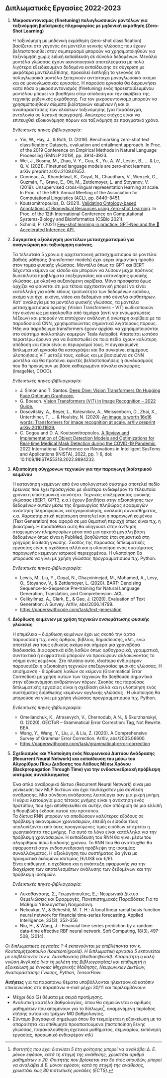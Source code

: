 ## Διπλωματικές Εργασίες 2022-2023

1. **Μικροσυντονισμός (finetuning) πολυγλωσσικών μοντέλων για ταξινόμηση βιοϊατρικής πληροφορίας με μηδενική εκμάθηση (Zero-Shot Learning)**

    Η ταξινόμηση με μηδενική εκμάθηση (zero-shot classification) βασίζεται στο γεγονός ότι μοντέλα γενικής γλώσσας που έχουν βελτιστοποιηθεί στον συμπερασμό μπορούν να χρησιμοποιηθούν για ταξινόμηση χωρίς ειδική εκπαίδευση σε σύνολα δεδομένων. Μεγάλα μοντέλα γλώσσας έχουν ικανοποιητικά αποτελέσματα με πολύ λιγότερα εξειδικευμένα δεδομένα εκπαίδευσης σε σύγκριση με μικρότερα μοντέλα.Επίσης, προκαλεί έκπληξη το γεγονός ότι πολυγλωσσικά μοντέλα ξεπερνούν αντίστοιχα μονογλωσσικά ακόμα και σε μονογλωσσικές εργασίες. Η παρούσα εργασία θα διερευνήσει κατά πόσο ο μικροσυντονισμός (finetuning) ενός προεκπαιδευμένου μοντέλου μπορεί να βοηθήσει στην απόδοση και την ακρίβεια της τεχνικής μηδενικής εκμάθησης. Για τον μικροσυντονισμό μπορούν να χρησιμοποιηθούν σώματα βιοϊατρικών κειμένων ή και οι αναπαραστάσεις των κλάσεων ταξινόμησης (για παράδειγμα, οντολογία σε λεκτική περιγραφή). Απώτερος στόχος είναι να επιτευχθεί εξοικονόμηση πόρων και ταξινόμηση σε πραγματικό χρόνο. 


    *Ενδεικτικές πηγές-βιβλιογραφία:*
    
    - Yin, W., Hay, J., & Roth, D. (2019). Benchmarking zero-shot text classification: Datasets, evaluation and entailment approach. In Proc. of the 2019 Conference on Empirical Methods in Natural Language Processing (EMNLP 2019), pp. 3914-3923.
    - Wei, J., Bosma, M., Zhao, V. Y., Guu, K., Yu, A. W., Lester, B., ... & Le, Q. V. (2021). Finetuned language models are zero-shot learners. arXiv preprint arXiv:2109.01652. 
    - Conneau, A., Khandelwal, K., Goyal, N., Chaudhary, V., Wenzek, G., Guzmán, F., Grave, E., Ott, M., Zettlemoyer, L. and Stoyanov, V. (2019). Unsupervised cross-lingual representation learning at scale. In Proc. of the 58th Annual Meeting of the Association for Computational Linguistics (ACL), pp. 8440–8451.
    - Koutsomitropoulos, D. (2021). [Validating Ontology-based Annotations of Biomedical Resources using Zero-shot Learning](/pdf/csbio2021.pdf). In Proc. of the 12th International Conference on Computational Systems-Biology and Bioinformatics (CSBio 2021). 
    - Schmid, P. (2021) [Few-shot learning in practice: GPT-Neo and the 🤗 Accelerated Inference API.](https://huggingface.co/blog/few-shot-learning-gpt-neo-and-inference-api)

    
    
2. **Συγκριτική αξιολόγηση μοντέλων μετασχηματισμού για αναγνώριση και ταξινόμηση εικόνας.**

    Τα τελευταία 5 χρόνια η αρχιτεκτονική μετασχηματισμού σε μοντέλα βαθιάς μάθησης (transformer models) έχει φέρει σημαντική πρόοδο στον τομέα φυσικής γλώσσας. Μοντέλα όπως τα GPT και BERT δέχονται κείμενο ως είσοδο και μπορούν να λύσουν μέχρι πρότινος δυσεπίλυτα προβλήματα επεξεργασίας και κατανόησης φυσικής γλώσσας, με ολοένα αυξανόμενη ακρίβεια. Μόνο πρόσφατα όμως αρχίζει να φαίνεται ότι μια τέτοια αρχιτεκτονική μπορεί να είναι κατάλληλη για κάθε είδους τροπικότητα των δεδομένων εισόδου, ακόμα για ήχο, εικόνα, video και δεδομένα από σύνολα αισθητήρων. Κατ’ αναλογία με τα μοντέλα φυσικής γλώσσας, τα μοντέλα μετασχηματισμού όρασης (Vision Transformers – ViT) κωδικοποιούν την εικόνα ως μα ακολουθία από τεμάχια (αντί για ενσωματώσεις λέξεων) και μπορούν να επιτύχουν ανάλογη ή ανώτερη ακρίβεια με τα παραδοσιακά CNN, χρησιμοποιώντας σημαντικά λιγότερους πόρους. Ήδη για παράδειγμα transformers έχουν αρχίσει να χρησιμοποιούνται στο σύστημα πολλαπλών καμερών Tesla Autopilot. Απαιτείται ωστόσο περαιτέρω έρευνα για να διαπιστωθεί σε ποια πεδία έχουν καλύτερη απόδοση και ποιοι είναι οι περιορισμοί τους. H συγκεκριμένη διπλωματική εργασία θα καταγράψει και θα συγκρίνει επιμέρους υλοποιήσεις ViT μεταξύ τους, καθώς και με βασισμένα σε CNN μοντέλα και θα προτείνει εφικτές βελτιστοποιήσεις ή συνδυασμούς που θα προκύψουν με βάση καθιερωμένα σύνολα αναφοράς (ImageNet, COCO).
   
    *Ενδεικτικές πηγές-βιβλιογραφία:*
   
    - J. Simon and T. Santos. [Deep Dive: Vision Transformers On Hugging Face Optimum Graphcore.](https://huggingface.co/blog/vision-transformers)
    - G. Boesch. [Vision Transformers (ViT) in Image Recognition – 2022 Guide.](https://viso.ai/deep-learning/vision-transformer-vit/)
    - Dosovitskiy, A., Beyer, L., Kolesnikov, A., Weissenborn, D., Zhai, X., Unterthiner, T., ... & Houlsby, N. (2020). [An image is worth 16x16 words: Transformers for image recognition at scale. arXiv preprint arXiv:2010.11929.](https://arxiv.org/abs/2010.11929)
    - C. Gogou and D. A. Koutsomitropoulos. [A Review and Implementation of Object Detection Models and Optimizations for Real-time Medical Mask Detection during the COVID-19 Pandemic](/pdf/inista2022), 2022 International Conference on INnovations in Intelligent SysTems and Applications (INISTA), 2022, pp. 1-6, doi: 10.1109/INISTA55318.2022.9894232.

    
    
3. **Αξιοποίηση σύγχρονων τεχνικών για την παραγωγή βιοϊατρικού κειμένου**

    Η κατανόηση κειμένων από ένα υπολογιστικό σύστημα αποτελεί πεδίο έρευνας που έχει προσεγγίσει με ιδιαίτερο ενδιαφέρον τα τελευταία χρόνια η επιστημονική κοινότητα. Τεχνικές επεξεργασίας φυσικής γλώσσας (BERT, GPT3, κ.α.) έχουν βοηθήσει στην αξιοποίησης των δεδομένων αυτών μέσω της δημιουργίας πληθώρας εφαρμογών ανάκτηση πληροφοριών, κατηγοριοποίηση, ανάλυση συναισθήματος, κ.α. Χαρακτηριστική περίπτωση αποτελεί και η παραγωγή  κειμένου  (Text Generation) που αφορά σε μια θεματική περιοχή όπως είναι π.χ. η βιοϊατρική. Η προσπάθεια αυτή θα οδηγούσε στην άντληση στοχευμένων πληροφορίων μέσα από μια αρκετά μεγάλη βάση δεδομένων όπως είναι η PubMed, βοηθώντας έτσι σημαντικά στη γρήγορη διάθεση γνώσης. Σκοπός της παρούσας διπλωματικής εργασίας είναι η σχεδίαση αλλά και η υλοποίηση ενός συστήματος παραγωγής κειμένων ιατρικού περιεχομένου. Η υλοποίηση θα μπορούσε να γίνει με χρήση γλώσσας προγραμματισμού π.χ. Python.
    
    *Ενδεικτικές πηγές-βιβλιογραφία:*
    
    - Lewis, M., Liu, Y., Goyal, N., Ghazvininejad, M., Mohamed, A., Levy, O., Stoyanov, V., & Zettlemoyer, L. (2020). BART: Denoising Sequence-to-Sequence Pre-training for Natural Language Generation, Translation, and Comprehension. ACL.
    - Celikyilmaz, A., Clark, E., & Gao, J. (2020). Evaluation of Text Generation: A Survey. ArXiv, abs/2006.14799. 
    - https://paperswithcode.com/task/text-generation

    
    
4. **Διόρθωση κειμένων με χρήση τεχνικών ενσωμάτωσης φυσικής γλώσσας**

    Η επιμέλεια – διόρθωση κειμένων έχει ως σκοπό την άρτια παρουσίαση π.χ. ενός άρθρου, βιβλίου, δημοσίευσης, κλπ., ενώ αποτελεί για τους ειδικούς ακόμα και σήμερα μια χρονοβόρα διαδικασία. Διαφορετικά είδη λαθών όπως ορθογραφικά, γραμματικά,  συντακτικά ή εκφραστικά μπορούν να προκύψουν αλλοιώνοντας το νόημα ενός κειμένου. Στο πλαίσιο αυτό, ιδιαίτερο ενδιαφέρον παρουσιάζει η αξιοποίηση τεχνικών επεξεργασίας φυσικής γλώσσας. Η επισήμανση - διόρθωση λαθών σε κείμενα (Grammatical Error Correction) με χρήση αυτών των τεχνικών θα βοηθούσε σημαντικά στην εξοικονόμηση ανθρώπινων πόρων. Σκοπός της παρούσας διπλωματικής εργασίας είναι η σχεδίαση αλλά και η υλοποίηση ενός συστήματος διόρθωσης κειμένων αγγλικής γλώσσας . Η υλοποίηση θα μπορούσε να γίνει με χρήση γλώσσας προγραμματισμού π.χ. Python.
    
    *Ενδεικτικές πηγές-βιβλιογραφία:*
    
    - Omelianchuk, K., Atrasevych, V., Chernodub, A.N., & Skurzhanskyi, O. (2020). GECToR – Grammatical Error Correction: Tag, Not Rewrite. BEA.
    - Wang, Y., Wang, Y., Liu, J., & Liu, Z. (2020). A Comprehensive Survey of Grammar Error Correction. ArXiv, abs/2005.06600.
    - https://paperswithcode.com/task/grammatical-error-correction  

    
    
5. **Σχεδιασμός και Υλοποίηση ενός Νευρωνικού Δικτύου Ανάδρασης (Recurrent Neural Network) και εκπαίδευση του μέσω του Αλγορίθμου Πίσω Διάδοσης του Λάθους Μέσω Χρόνου (Backpropagation Τhrough Τime) για την ενδοσυνεδριακή πρόβλεψη ισοτιμίας συναλλάγματος**

    Ένα απλό αναδρομικό δίκτυο (Recurrent Neural Network) είναι μια γενίκευση των MLP δικτύων και έχει τουλάχιστον μία σύνδεση ανάδρασης. Μία σύνδεση ανάδρασης λειτούργει σαν μια μικρή μνήμη. Η κύρια λειτουργία μιας τέτοιας μνήμης είναι η ανάκτηση ενός προτύπου, που έχει αποθηκευθεί σε αυτήν, σαν απόκριση σε μια ελλιπή ή θορυβώδη έκδοση αυτού του προτύπου.  
    Τα δίκτυα RNN μπορούν να αποδώσουν καλύτερες εξόδους σε πρόβλεψη οικονομικών χρονοσειρών, επειδή οι είσοδοι τους υπολογίζονται από όσες προηγούμενες τιμές εισόδων επιτρέπει η χωρητικότητα της  μνήμης.  Για αυτό το λόγο είναι κατάλληλα για την πρόβλεψη χρονοσειρών. Η εκπαίδευση του RNN θα γίνει μέσω του αλγορίθμου πίσω διάδοσης χρόνου. 
    Το RNN που θα αναπτυχθεί θα εφαρμοστεί στην ενδοσυνεδριακή πρόβλεψη της ισοτιμίας συναλλάγματος. Η αξιολόγηση του συστήματος θα γίνει με πραγματικά δεδομένα ισοτιμίας (€/US$ και €/£).   
    Είναι επιθυμητή, η σχεδίαση και η ανάπτυξη εφαρμογής για την διαχείριση των αποτελεσμάτων ανάλυσης των δεδομένων και την πρόβλεψη ισοτιμιών.

    
    *Ενδεικτικές πηγές-βιβλιογραφία:*
    
    - Λυκοθανάσης, Σ., Γεωργόπουλος, Ε.,: Νευρωνικά Δίκτυα Θεμελιώσεις και Εφαρμογές, Πανεπιστημιακές Παραδόσεις Για το Μάθημα Υπολογιστική Νοημοσύνη.
    - Nekoukar, V., & Beheshti, M. T. H.: A local linear radial basis function neural network for financial time-series forecasting. Applied Intelligence, 33(3), 352-356
    - Niu, H., & Wang, J. : Financial time series prediction by a random data-time effective RBF neural network. Soft Computing, 18(3), 497-508, (2014).
    
    
*Οι διπλωματικές εργασίες 1-4 εκπονούνται με επιβλέποντα τον κ. Κουτσομητρόπουλο (koutsomi@ceid). H διπλωματική εργασία 5 εκπονείται με επιβλέποντα τον κ. Λυκοθανάση (likothan@ceid).
Απαραίτητη η καλή γνώση Αγγλικής (για τη μελέτη της βιβλιογραφίας) και επιθυμητή η εξοικείωση με έννοιες Μηχανικής Μάθησης, Νευρωνικών Δικτύων, Αναπαράστασης Γνώσης, Python, TensorFlow.*

**Αιτήσεις**  για τα παραπάνω θέματα υποβάλλονται ηλεκτρονικά κατόπιν επικοινωνίας στα παραπάνω e-mail μέχρι 30/11 και περιλαμβάνουν:

- Μέχρι δύο (2) θέματα με σειρά προτίμησης.
- Αναλυτική καρτέλα βαθμολογίας, όπου θα σημειώνεται ο αριθμός μαθημάτων που απομένουν για το δίπλωμα[^1], αναμενόμενη περίοδος κτήσης αυτού και τρέχων ΜΟ βαθμολογίας.
- Σύντομο βιογραφικό σημείωμα όπου θα τεκμαίρεται η εξοικείωση με τα απαραίτητα και επιθυμητά προαπαιτούμενα (πιστοποίηση ξένης γλώσσας, παρακολούθηση σχετικού μαθήματος, σεμιναρίου, εκπόνηση εργασίας, προσωπικό ενδιαφέρον κτλ)

[^1]: *Φοιτητής που έχει διανύσει 5 έτη φοίτησης μπορεί να αναλάβει Δ. Ε. μόνον εφόσον, κατά τη στιγμή της ανάθεσης, χρωστάει αριθμό μαθημάτων ≤ 20. Φοιτητής που βρίσκεται στο 5ο έτος σπουδών, μπορεί να αναλάβει Δ.Ε. μόνον εφόσον, κατά τη στιγμή της ανάθεσης, χρωστάει έως 80 πιστωτικές μονάδες (ECTS).*
